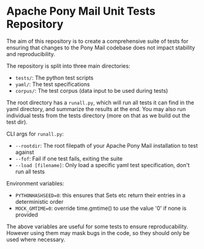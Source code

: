 # Apache Pony Mail Unit Tests Repository

The aim of this repository is to create a comprehensive suite of tests for ensuring 
that changes to the Pony Mail codebase does not impact stability and reproducibility.

The repository is split into three main directories:

- `tests/`: The python test scripts
- `yaml/`: The test specifications
- `corpus/`: The test corpus (data input to be used during tests)

The root directory has a `runall.py`, which will run all tests it can find in the 
yaml directory, and summarize the results at the end. You may also run individual 
tests from the tests directory (more on that as we build out the test dir).

CLI args for `runall.py`:
- `--rootdir`: The root filepath of your Apache Pony Mail installation to test against
- `--fof`: Fail if one test fails, exiting the suite
- `--load [filename]`: Only load a specific yaml test specification, don't run all tests

Environment variables:
- `PYTHONHASHSEED=0`: this ensures that Sets etc return their entries in a deterministic order
- `MOCK_GMTIME=0`: override time.gmtime() to use the value '0' if none is provided
  
The above variables are useful for some tests to ensure reproducability.
However using them may mask bugs in the code, so they should only be used where necessary.